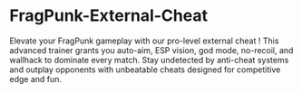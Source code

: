 # FragPunk-External-Cheat
Elevate your FragPunk gameplay with our pro-level external cheat ! This advanced trainer grants you auto-aim, ESP vision, god mode, no-recoil, and wallhack to dominate every match. Stay undetected by anti-cheat systems and outplay opponents with unbeatable cheats designed for competitive edge and fun.
